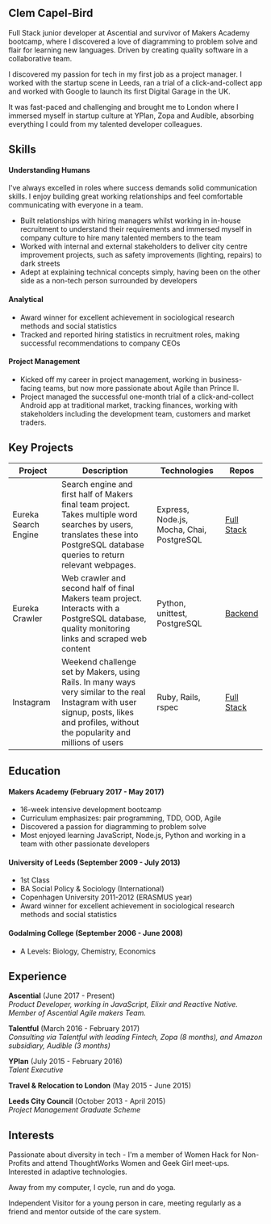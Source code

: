 ## Clem Capel-Bird

Full Stack junior developer at Ascential and survivor of Makers Academy bootcamp, where I discovered a love of diagramming to problem solve and flair for learning new languages. Driven by creating quality software in a collaborative team.

I discovered my passion for tech in my first job as a project manager. I worked with the startup scene in Leeds, ran a trial of a click-and-collect app and worked with Google to launch its first Digital Garage in the UK.

It was fast-paced and challenging and brought me to London where I immersed myself in startup culture at YPlan, Zopa and Audible, absorbing everything I could from my talented developer colleagues.

## Skills

#### Understanding Humans

I've always excelled in roles where success demands solid communication skills. I enjoy building great working relationships and feel comfortable communicating with everyone in a team.

- Built relationships with hiring managers whilst working in in-house recruitment to understand their requirements and immersed myself in company culture to hire many talented members to the team
- Worked with internal and external stakeholders to deliver city centre improvement projects, such as safety improvements (lighting, repairs) to dark streets
- Adept at explaining technical concepts simply, having been on the other side as a non-tech person surrounded by developers


#### Analytical

- Award winner for excellent achievement in sociological research methods and social statistics
- Tracked and reported hiring statistics in recruitment roles, making successful recommendations to company CEOs

#### Project Management

- Kicked off my career in project management, working in business-facing teams, but now more passionate about Agile than Prince II.
- Project managed the successful one-month trial of a click-and-collect Android app at traditional market, tracking finances, working with stakeholders including the development team, customers and market traders.

## Key Projects

| Project | Description | Technologies | Repos
|---|---|---|---|
| Eureka Search Engine | Search engine and first half of Makers final team project. Takes multiple word searches by users, translates these into PostgreSQL database queries to return relevant webpages. | Express, Node.js, Mocha, Chai, PostgreSQL | [Full Stack](https://github.com/ClemCB/dont-google-it) |
| Eureka Crawler | Web crawler and second half of final Makers team project. Interacts with a PostgreSQL database, quality monitoring links and scraped web content | Python, unittest, PostgreSQL | [Backend](https://github.com/ledleds/beetle-crawler)
| Instagram | Weekend challenge set by Makers, using Rails. In many ways very similar to the real Instagram with user signup, posts, likes and profiles, without the popularity and millions of users | Ruby, Rails, rspec | [Full Stack](https://github.com/ClemCB/instagram-challenge)

## Education

#### Makers Academy (February 2017 - May 2017)

- 16-week intensive development bootcamp
- Curriculum emphasizes: pair programming, TDD, OOD, Agile
- Discovered a passion for diagramming to problem solve
- Most enjoyed learning JavaScript, Node.js, Python and working in a team with other passionate developers

#### University of Leeds (September 2009 - July 2013)

- 1st Class
- BA Social Policy & Sociology (International)
- Copenhagen University 2011-2012 (ERASMUS year)
- Award winner for excellent achievement in sociological research methods and social statistics

#### Godalming College (September 2006 - June 2008)

- A Levels: Biology, Chemistry, Economics

## Experience

**Ascential** (June 2017 - Present)   
*Product Developer, working in JavaScript, Elixir and Reactive Native. Member of Ascential Agile makers Team.*

**Talentful** (March 2016 - February 2017)  
*Consulting via Talentful with leading Fintech, Zopa (8 months), and Amazon subsidiary, Audible (3 months)*

**YPlan** (July 2015 - February 2016)     
*Talent Executive*

**Travel & Relocation to London** (May 2015 - June 2015)  

**Leeds City Council** (October 2013 - April 2015)    
*Project Management Graduate Scheme*

## Interests

Passionate about diversity in tech - I'm a member of Women Hack for Non-Profits and attend ThoughtWorks Women and Geek Girl meet-ups. Interested in adaptive technologies.

Away from my computer, I cycle, run and do yoga.

Independent Visitor for a young person in care, meeting regularly as a friend and mentor outside of the care system.
